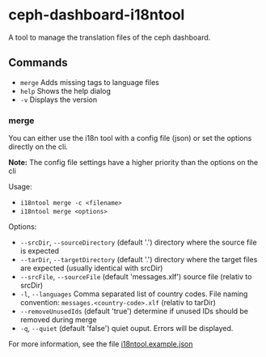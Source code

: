 # ceph-dashboard-i18ntool

A tool to manage the translation files of the ceph dashboard.

## Commands
- `merge` Adds missing <target> tags to language files
- `help` Shows the help dialog
- `-v` Displays the version

### merge
You can either use the i18n tool with a config file (json) or set the options directly on the cli.

**Note:** The config file settings have a higher priority than the options on the cli

Usage:
- `i18ntool merge -c <filename>`
- `i18ntool merge <options>`

Options:
- `--srcDir`, `--sourceDirectory` (default '.') directory where the source file is expected
- `--tarDir`, `--targetDirectory` (default '.') directory where the target files are expected (usually identical with srcDir)
- `--srcFile`, `--sourceFile` (default 'messages.xlf') source file (relativ to srcDir)
- `-l`, `--languages` Comma separated list of country codes. File naming convention: `messages.<country-code>.xlf` (relativ to tarDir)
- `--removeUnusedIds` (default 'true') determine if unused IDs should be removed during merge
- `-q`, `--quiet` (default 'false') quiet ouput. Errors will be displayed.

For more information, see the file [i18ntool.example.json](i18ntool.example.json)